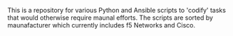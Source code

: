 This is a repository for various Python and Ansible scripts to 'codify' tasks that would otherwise require maunal efforts. 
The scripts are sorted by maunafacturer which currently includes f5 Networks and Cisco.
